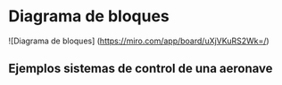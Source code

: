 # Diagrama de bloques
![Diagrama de bloques] (https://miro.com/app/board/uXjVKuRS2Wk=/)
## Ejemplos sistemas de control de una aeronave 

